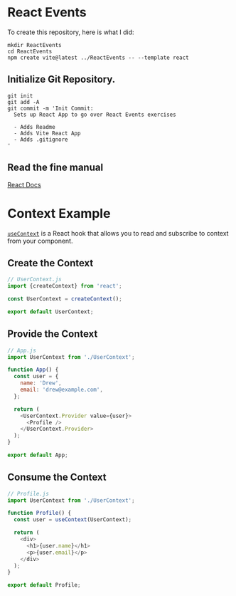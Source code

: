 # React Events

To create this repository, here is what I did:

```
mkdir ReactEvents
cd ReactEvents
npm create vite@latest ../ReactEvents -- --template react
```

## Initialize Git Repository. 
  
```
git init
git add -A
git commit -m 'Init Commit: 
  Sets up React App to go over React Events exercises

  - Adds Readme
  - Adds Vite React App
  - Adds .gitignore
'
```

## Read the fine manual

[React Docs](https://react.dev/learn/responding-to-events)


# Context Example

[`useContext`](https://react.dev/reference/react/useContext) is a React hook that allows you to read and subscribe to context from your component.  
  
## Create the Context
```js
// UserContext.js
import {createContext} from 'react';

const UserContext = createContext();

export default UserContext;
```

## Provide the Context
```js
// App.js
import UserContext from './UserContext';

function App() {
  const user = {
    name: 'Drew',
    email: 'drew@example.com',
  };

  return (
    <UserContext.Provider value={user}>
      <Profile />
    </UserContext.Provider>
  );
}

export default App;
```

## Consume the Context
```js
// Profile.js
import UserContext from './UserContext';

function Profile() {
  const user = useContext(UserContext);

  return (
    <div>
      <h1>{user.name}</h1>
      <p>{user.email}</p>
    </div>
  );
}

export default Profile;
```